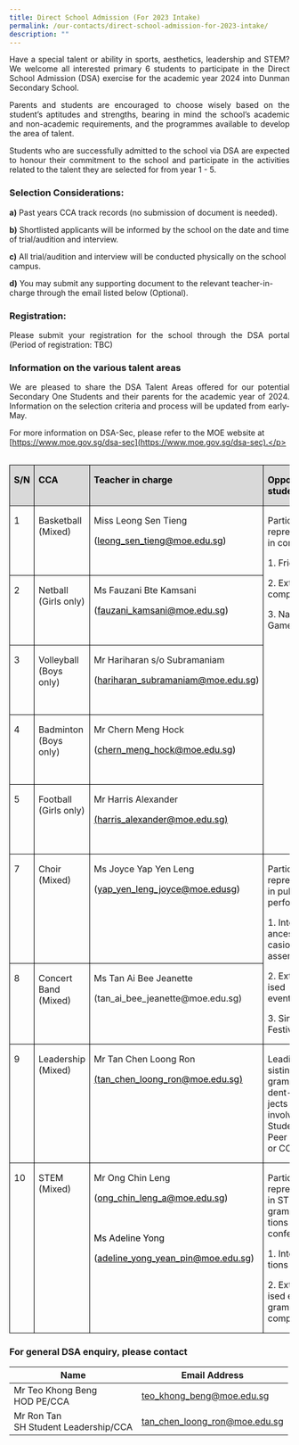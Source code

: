 ```yaml
---
title: Direct School Admission (For 2023 Intake)
permalink: /our-contacts/direct-school-admission-for-2023-intake/
description: ""
---
```

<p style="text-align: justify;">Have a special talent or ability in sports, aesthetics, leadership and STEM? We welcome all interested primary 6 students to participate in the Direct School Admission (DSA) exercise for the academic year 2024 into Dunman Secondary School.</p>

<p style="text-align: justify;">Parents and students are encouraged to choose wisely based on the student’s aptitudes and strengths, bearing in mind the school’s academic and non-academic requirements, and the programmes available to develop the area of talent.</p>

<p style="text-align: justify;">Students who are successfully admitted to the school via DSA are expected to honour their commitment to the school and participate in the activities related to the talent they are selected for from year 1 - 5.</p>


### Selection Considerations:

<b>a)</b> Past years CCA track records (no submission of document is needed).

<b>b)</b> Shortlisted applicants will be informed by the school on the date and time of trial/audition and interview.

<b>c)</b> All trial/audition and interview will be conducted physically on the school campus.

<b>d)</b> You may submit any supporting document to the relevant teacher-in-charge through the email listed below (Optional).

### Registration:

<p style="text-align: justify;">Please submit your registration for the school through the DSA portal (Period of registration: TBC)</p>

### Information on the various talent areas

<p style="text-align: justify;">  
We are pleased to share the DSA Talent Areas offered for our potential Secondary One Students and their parents for the academic year of 2024. Information on the selection criteria and process will be updated from early-May.

For more information on DSA-Sec, please refer to the MOE website at [https://www.moe.gov.sg/dsa-sec](https://www.moe.gov.sg/dsa-sec).</p>


<table style="undefined;table-layout: fixed; width: 621px">
<colgroup>
<col style="width: 105px">
<col style="width: 300px">
<col style="width: 300px">
</colgroup>
<thead>
  <tr>
  </tr></thead></table><table class="MsoTableGrid" border="1" cellspacing="0" cellpadding="0" style="border-collapse:collapse;border:none;mso-border-alt:solid windowtext .5pt;
 mso-yfti-tbllook:1184;mso-padding-alt:0in 5.4pt 0in 5.4pt">
 <tbody><tr style="mso-yfti-irow:0;mso-yfti-firstrow:yes">
  <td width="37" valign="top" style="width:28.0pt;border:solid windowtext 1.0pt;
  mso-border-alt:solid windowtext .5pt;background:#D9D9D9;mso-background-themecolor:
  background1;mso-background-themeshade:217;padding:0in 5.4pt 0in 5.4pt">
  <p class="MsoNormal"><b><span lang="EN-GB" style="color:black;mso-color-alt:windowtext;
  mso-ansi-language:EN-GB">S/N</span></b><b><span lang="EN-GB" style="mso-ansi-language:
  EN-GB"></span></b></p>
  </td>
  <td width="124" valign="top" style="width:93.25pt;border:solid windowtext 1.0pt;
  border-left:none;mso-border-left-alt:solid windowtext .5pt;mso-border-alt:
  solid windowtext .5pt;background:#D9D9D9;mso-background-themecolor:background1;
  mso-background-themeshade:217;padding:0in 5.4pt 0in 5.4pt">
  <p class="MsoNormal"><b><span lang="EN-GB" style="color:black;mso-color-alt:windowtext;
  mso-ansi-language:EN-GB">CCA</span></b><u><span lang="EN-GB" style="color:black;
  mso-themecolor:text1;mso-ansi-language:EN-GB"></span></u></p>
  </td>
  <td width="258" valign="top" style="width:193.5pt;border:solid windowtext 1.0pt;
  border-left:none;mso-border-left-alt:solid windowtext .5pt;mso-border-alt:
  solid windowtext .5pt;background:#D9D9D9;mso-background-themecolor:background1;
  mso-background-themeshade:217;padding:0in 5.4pt 0in 5.4pt">
  <p class="MsoNormal"><b><span lang="EN-GB" style="color:black;mso-color-alt:windowtext;
  mso-ansi-language:EN-GB">Teacher in charge</span></b><b><span lang="EN-GB" style="mso-ansi-language:EN-GB"></span></b></p>
  </td>
  <td width="204" valign="top" style="width:152.75pt;border:solid windowtext 1.0pt;
  border-left:none;mso-border-left-alt:solid windowtext .5pt;mso-border-alt:
  solid windowtext .5pt;background:#D9D9D9;mso-background-themecolor:background1;
  mso-background-themeshade:217;padding:0in 5.4pt 0in 5.4pt">
  <p class="MsoNormal"><b><span lang="EN-GB" style="color:black;mso-color-alt:windowtext;
  mso-ansi-language:EN-GB">Opportunities For students</span></b><b><span lang="EN-GB" style="mso-ansi-language:EN-GB"></span></b></p>
  </td>
 </tr>
 <tr style="mso-yfti-irow:1">
  <td width="37" valign="top" style="width:28.0pt;border:solid windowtext 1.0pt;
  border-top:none;mso-border-top-alt:solid windowtext .5pt;mso-border-alt:solid windowtext .5pt;
  padding:0in 5.4pt 0in 5.4pt">
  <p class="MsoNormal"><span lang="EN-GB" style="mso-ansi-language:EN-GB">1</span></p>
  </td>
  <td width="124" valign="top" style="width:93.25pt;border-top:none;border-left:
  none;border-bottom:solid windowtext 1.0pt;border-right:solid windowtext 1.0pt;
  mso-border-top-alt:solid windowtext .5pt;mso-border-left-alt:solid windowtext .5pt;
  mso-border-alt:solid windowtext .5pt;padding:0in 5.4pt 0in 5.4pt">
  <p class="MsoNormal"><span lang="EN-GB" style="mso-ansi-language:EN-GB">Basketball
  (Mixed)</span></p>
  </td>
  <td width="258" valign="top" style="width:193.5pt;border-top:none;border-left:
  none;border-bottom:solid windowtext 1.0pt;border-right:solid windowtext 1.0pt;
  mso-border-top-alt:solid windowtext .5pt;mso-border-left-alt:solid windowtext .5pt;
  mso-border-alt:solid windowtext .5pt;padding:0in 5.4pt 0in 5.4pt">
  <p class="MsoNormal"><span lang="EN-GB" style="mso-ansi-language:EN-GB">Miss
  Leong Sen Tieng</span></p>
  <p class="MsoNormal"><span lang="EN-GB" style="color:black;mso-themecolor:text1;
  mso-ansi-language:EN-GB">(</span><a href="mailto:leong_sen_tieng@moe.edu.sg"><span lang="EN-GB" style="color:black;mso-themecolor:text1;mso-ansi-language:EN-GB;
  text-decoration:none;text-underline:none">leong_sen_tieng@moe.edu.sg</span></a><span lang="EN-GB" style="color:black;mso-themecolor:text1;mso-ansi-language:EN-GB">)</span></p>
  <p class="MsoNormal"><span lang="EN-GB" style="mso-ansi-language:EN-GB">&nbsp;</span></p>
  </td>
  <td width="204" rowspan="5" valign="top" style="width:152.75pt;border-top:none;
  border-left:none;border-bottom:solid windowtext 1.0pt;border-right:solid windowtext 1.0pt;
  mso-border-top-alt:solid windowtext .5pt;mso-border-left-alt:solid windowtext .5pt;
  mso-border-alt:solid windowtext .5pt;padding:0in 5.4pt 0in 5.4pt">
  <p class="MsoNormal"><span lang="EN-GB" style="mso-ansi-language:EN-GB">Participation
  and representing school in competitions:</span></p>
  <p class="MsoNormal"><span lang="EN-GB" style="mso-ansi-language:EN-GB">1.
  Friendly matches</span></p>
  <p class="MsoNormal"><span lang="EN-GB" style="mso-ansi-language:EN-GB">2.
  External competitions</span></p>
  <p class="MsoNormal"><span lang="EN-GB" style="mso-ansi-language:EN-GB">3.
  National School Games </span></p>
  </td>
 </tr>
 <tr style="mso-yfti-irow:2">
  <td width="37" valign="top" style="width:28.0pt;border:solid windowtext 1.0pt;
  border-top:none;mso-border-top-alt:solid windowtext .5pt;mso-border-alt:solid windowtext .5pt;
  padding:0in 5.4pt 0in 5.4pt">
  <p class="MsoNormal"><span lang="EN-GB" style="mso-ansi-language:EN-GB">2</span></p>
  </td>
  <td width="124" valign="top" style="width:93.25pt;border-top:none;border-left:
  none;border-bottom:solid windowtext 1.0pt;border-right:solid windowtext 1.0pt;
  mso-border-top-alt:solid windowtext .5pt;mso-border-left-alt:solid windowtext .5pt;
  mso-border-alt:solid windowtext .5pt;padding:0in 5.4pt 0in 5.4pt">
  <p class="MsoNormal"><span lang="EN-GB" style="mso-ansi-language:EN-GB">Netball
  (Girls only)</span></p>
  </td>
  <td width="258" valign="top" style="width:193.5pt;border-top:none;border-left:
  none;border-bottom:solid windowtext 1.0pt;border-right:solid windowtext 1.0pt;
  mso-border-top-alt:solid windowtext .5pt;mso-border-left-alt:solid windowtext .5pt;
  mso-border-alt:solid windowtext .5pt;padding:0in 5.4pt 0in 5.4pt">
  <p class="MsoNormal"><span lang="EN-GB" style="mso-ansi-language:EN-GB">Ms
  Fauzani <span class="SpellE">Bte</span> Kamsani</span></p>
  <p class="MsoNormal"><span lang="EN-GB" style="color:black;mso-themecolor:text1;
  mso-ansi-language:EN-GB">(</span><a href="mailto:fauzani_kamsani@moe.edu.sg"><span lang="EN-GB" style="color:black;mso-themecolor:text1;mso-ansi-language:EN-GB;
  text-decoration:none;text-underline:none">fauzani_kamsani@moe.edu.sg</span></a><span lang="EN-GB" style="color:black;mso-themecolor:text1;mso-ansi-language:EN-GB">)</span></p>
  <p class="MsoNormal"><span lang="EN-GB" style="mso-ansi-language:EN-GB">&nbsp;</span></p>
  </td>
 </tr>
 <tr style="mso-yfti-irow:3">
  <td width="37" valign="top" style="width:28.0pt;border:solid windowtext 1.0pt;
  border-top:none;mso-border-top-alt:solid windowtext .5pt;mso-border-alt:solid windowtext .5pt;
  padding:0in 5.4pt 0in 5.4pt">
  <p class="MsoNormal"><span lang="EN-GB" style="mso-ansi-language:EN-GB">3</span></p>
  </td>
  <td width="124" valign="top" style="width:93.25pt;border-top:none;border-left:
  none;border-bottom:solid windowtext 1.0pt;border-right:solid windowtext 1.0pt;
  mso-border-top-alt:solid windowtext .5pt;mso-border-left-alt:solid windowtext .5pt;
  mso-border-alt:solid windowtext .5pt;padding:0in 5.4pt 0in 5.4pt">
  <p class="MsoNormal"><span lang="EN-GB" style="mso-ansi-language:EN-GB">Volleyball
  (Boys only)</span></p>
  </td>
  <td width="258" valign="top" style="width:193.5pt;border-top:none;border-left:
  none;border-bottom:solid windowtext 1.0pt;border-right:solid windowtext 1.0pt;
  mso-border-top-alt:solid windowtext .5pt;mso-border-left-alt:solid windowtext .5pt;
  mso-border-alt:solid windowtext .5pt;padding:0in 5.4pt 0in 5.4pt">
  <p class="MsoNormal"><span lang="EN-GB" style="mso-ansi-language:EN-GB">Mr
  Hariharan s/o</span><span style="mso-fareast-font-family:&quot;Times New Roman&quot;;
  mso-bidi-font-family:Calibri;mso-bidi-theme-font:minor-latin"> Subramaniam</span><span lang="EN-GB" style="mso-ansi-language:EN-GB"></span></p>
  <p class="MsoNormal"><span lang="EN-GB" style="color:black;mso-themecolor:text1;
  mso-ansi-language:EN-GB">(</span><a href="mailto:hariharan_subramaniam@moe.edu.sg"><span lang="EN-GB" style="color:black;mso-themecolor:text1;mso-ansi-language:EN-GB;text-decoration:
  none;text-underline:none">hariharan_subramaniam@moe.edu.sg</span></a><span lang="EN-GB" style="color:black;mso-themecolor:text1;mso-ansi-language:EN-GB">)</span></p>
  <p class="MsoNormal"><span lang="EN-GB" style="mso-ansi-language:EN-GB">&nbsp;</span></p>
  </td>
 </tr>
 <tr style="mso-yfti-irow:4">
  <td width="37" valign="top" style="width:28.0pt;border:solid windowtext 1.0pt;
  border-top:none;mso-border-top-alt:solid windowtext .5pt;mso-border-alt:solid windowtext .5pt;
  padding:0in 5.4pt 0in 5.4pt">
  <p class="MsoNormal"><span lang="EN-GB" style="mso-ansi-language:EN-GB">4</span></p>
  </td>
  <td width="124" valign="top" style="width:93.25pt;border-top:none;border-left:
  none;border-bottom:solid windowtext 1.0pt;border-right:solid windowtext 1.0pt;
  mso-border-top-alt:solid windowtext .5pt;mso-border-left-alt:solid windowtext .5pt;
  mso-border-alt:solid windowtext .5pt;padding:0in 5.4pt 0in 5.4pt">
  <p class="MsoNormal"><span lang="EN-GB" style="mso-ansi-language:EN-GB">Badminton
  (Boys only)</span></p>
  </td>
  <td width="258" valign="top" style="width:193.5pt;border-top:none;border-left:
  none;border-bottom:solid windowtext 1.0pt;border-right:solid windowtext 1.0pt;
  mso-border-top-alt:solid windowtext .5pt;mso-border-left-alt:solid windowtext .5pt;
  mso-border-alt:solid windowtext .5pt;padding:0in 5.4pt 0in 5.4pt">
  <p class="MsoNormal"><span lang="EN-GB" style="mso-ansi-language:EN-GB">Mr Chern
  Meng Hock</span></p>
  <p class="MsoNormal"><span lang="EN-GB" style="color:black;mso-themecolor:text1;
  mso-ansi-language:EN-GB">(</span><a href="mailto:chern_meng_hock@moe.edu.sg"><span lang="EN-GB" style="color:black;mso-themecolor:text1;mso-ansi-language:EN-GB">chern_meng_hock@moe.edu.sg</span></a><span lang="EN-GB" style="color:black;mso-themecolor:text1;mso-ansi-language:EN-GB">)</span></p>
  <p class="MsoNormal"><span lang="EN-GB" style="mso-ansi-language:EN-GB">&nbsp;</span></p>
  </td>
 </tr>
 <tr style="mso-yfti-irow:5">
  <td width="37" valign="top" style="width:28.0pt;border:solid windowtext 1.0pt;
  border-top:none;mso-border-top-alt:solid windowtext .5pt;mso-border-alt:solid windowtext .5pt;
  padding:0in 5.4pt 0in 5.4pt">
  <p class="MsoNormal"><span lang="EN-GB" style="mso-ansi-language:EN-GB">5</span></p>
  </td>
  <td width="124" valign="top" style="width:93.25pt;border-top:none;border-left:
  none;border-bottom:solid windowtext 1.0pt;border-right:solid windowtext 1.0pt;
  mso-border-top-alt:solid windowtext .5pt;mso-border-left-alt:solid windowtext .5pt;
  mso-border-alt:solid windowtext .5pt;padding:0in 5.4pt 0in 5.4pt">
  <p class="MsoNormal"><span lang="EN-GB" style="mso-ansi-language:EN-GB">Football
  (Girls only)</span></p>
  </td>
  <td width="258" valign="top" style="width:193.5pt;border-top:none;border-left:
  none;border-bottom:solid windowtext 1.0pt;border-right:solid windowtext 1.0pt;
  mso-border-top-alt:solid windowtext .5pt;mso-border-left-alt:solid windowtext .5pt;
  mso-border-alt:solid windowtext .5pt;padding:0in 5.4pt 0in 5.4pt">
  <p class="MsoNormal"><span lang="EN-GB" style="mso-ansi-language:EN-GB">Mr Harris
  Alexander</span></p>
  <p class="MsoNormal"><u><span lang="EN-GB" style="color:black;mso-themecolor:
  text1;mso-ansi-language:EN-GB">(</span></u><a href="mailto:harris_alexander@moe.edu.sg"><span lang="EN-GB" style="color:black;
  mso-themecolor:text1;mso-ansi-language:EN-GB">harris_alexander@moe.edu.sg</span></a><u><span lang="EN-GB" style="color:black;mso-themecolor:text1;mso-ansi-language:EN-GB">)</span></u></p>
  <p class="MsoNormal"><span lang="EN-GB" style="mso-ansi-language:EN-GB">&nbsp;</span></p>
  </td>
 </tr>
 <tr style="mso-yfti-irow:6">
  <td width="37" valign="top" style="width:28.0pt;border:solid windowtext 1.0pt;
  border-top:none;mso-border-top-alt:solid windowtext .5pt;mso-border-alt:solid windowtext .5pt;
  padding:0in 5.4pt 0in 5.4pt">
  <p class="MsoNormal"><span lang="EN-GB" style="mso-ansi-language:EN-GB">7</span></p>
  </td>
  <td width="124" valign="top" style="width:93.25pt;border-top:none;border-left:
  none;border-bottom:solid windowtext 1.0pt;border-right:solid windowtext 1.0pt;
  mso-border-top-alt:solid windowtext .5pt;mso-border-left-alt:solid windowtext .5pt;
  mso-border-alt:solid windowtext .5pt;padding:0in 5.4pt 0in 5.4pt">
  <p class="MsoNormal"><span lang="EN-GB" style="mso-ansi-language:EN-GB">Choir
  (Mixed)</span></p>
  </td>
  <td width="258" valign="top" style="width:193.5pt;border-top:none;border-left:
  none;border-bottom:solid windowtext 1.0pt;border-right:solid windowtext 1.0pt;
  mso-border-top-alt:solid windowtext .5pt;mso-border-left-alt:solid windowtext .5pt;
  mso-border-alt:solid windowtext .5pt;padding:0in 5.4pt 0in 5.4pt">
  <p class="MsoNormal"><span lang="EN-GB" style="mso-ansi-language:EN-GB">Ms Joyce
  Yap Yen Leng</span></p>
  <p class="MsoNormal"><span lang="EN-GB" style="color:black;mso-themecolor:text1;
  mso-ansi-language:EN-GB">(</span><a href="mailto:yap_yen_leng_joyce@moe.edusg"><span lang="EN-GB" style="color:black;mso-themecolor:text1;mso-ansi-language:EN-GB;
  text-decoration:none;text-underline:none">yap_yen_leng_joyce@moe.edusg</span></a><span lang="EN-GB" style="color:black;mso-themecolor:text1;mso-ansi-language:EN-GB">)</span></p>
  <p class="MsoNormal"><span lang="EN-GB" style="mso-ansi-language:EN-GB">&nbsp;</span></p>
  </td>
  <td width="204" rowspan="2" valign="top" style="width:152.75pt;border-top:none;
  border-left:none;border-bottom:solid windowtext 1.0pt;border-right:solid windowtext 1.0pt;
  mso-border-top-alt:solid windowtext .5pt;mso-border-left-alt:solid windowtext .5pt;
  mso-border-alt:solid windowtext .5pt;padding:0in 5.4pt 0in 5.4pt">
  <p class="MsoNormal"><span lang="EN-GB" style="mso-ansi-language:EN-GB">Participating
  and representing school in public performances.</span></p>
  <p class="MsoNormal"><span lang="EN-GB" style="mso-ansi-language:EN-GB">1. Internal
  performances on special occasions and school assembly.</span></p>
  <p class="MsoNormal"><span lang="EN-GB" style="mso-ansi-language:EN-GB">2.
  External organised events/competitions.</span></p>
  <p class="MsoNormal"><span lang="EN-GB" style="mso-ansi-language:EN-GB">3.
  Singapore Youth Festival Presentation </span></p>
  </td>
 </tr>
 <tr style="mso-yfti-irow:7">
  <td width="37" valign="top" style="width:28.0pt;border:solid windowtext 1.0pt;
  border-top:none;mso-border-top-alt:solid windowtext .5pt;mso-border-alt:solid windowtext .5pt;
  padding:0in 5.4pt 0in 5.4pt">
  <p class="MsoNormal"><span lang="EN-GB" style="mso-ansi-language:EN-GB">8</span></p>
  </td>
  <td width="124" valign="top" style="width:93.25pt;border-top:none;border-left:
  none;border-bottom:solid windowtext 1.0pt;border-right:solid windowtext 1.0pt;
  mso-border-top-alt:solid windowtext .5pt;mso-border-left-alt:solid windowtext .5pt;
  mso-border-alt:solid windowtext .5pt;padding:0in 5.4pt 0in 5.4pt">
  <p class="MsoNormal"><span lang="EN-GB" style="mso-ansi-language:EN-GB">Concert
  Band (Mixed)</span></p>
  </td>
  <td width="258" valign="top" style="width:193.5pt;border-top:none;border-left:
  none;border-bottom:solid windowtext 1.0pt;border-right:solid windowtext 1.0pt;
  mso-border-top-alt:solid windowtext .5pt;mso-border-left-alt:solid windowtext .5pt;
  mso-border-alt:solid windowtext .5pt;padding:0in 5.4pt 0in 5.4pt">
  <p class="MsoNormal"><span lang="EN-GB" style="mso-ansi-language:EN-GB">Ms Tan Ai
  Bee Jeanette</span></p>
  <p class="MsoNormal"><span lang="EN-GB" style="mso-ansi-language:EN-GB">(tan_ai_bee_jeanette@moe.edu.sg)</span></p>
  </td>
 </tr>
 <tr style="mso-yfti-irow:8">
  <td width="37" valign="top" style="width:28.0pt;border:solid windowtext 1.0pt;
  border-top:none;mso-border-top-alt:solid windowtext .5pt;mso-border-alt:solid windowtext .5pt;
  padding:0in 5.4pt 0in 5.4pt">
  <p class="MsoNormal"><span lang="EN-GB" style="mso-ansi-language:EN-GB">9</span></p>
  </td>
  <td width="124" valign="top" style="width:93.25pt;border-top:none;border-left:
  none;border-bottom:solid windowtext 1.0pt;border-right:solid windowtext 1.0pt;
  mso-border-top-alt:solid windowtext .5pt;mso-border-left-alt:solid windowtext .5pt;
  mso-border-alt:solid windowtext .5pt;padding:0in 5.4pt 0in 5.4pt">
  <p class="MsoNormal"><span lang="EN-GB" style="mso-ansi-language:EN-GB">Leadership
  (Mixed)</span></p>
  </td>
  <td width="258" valign="top" style="width:193.5pt;border-top:none;border-left:
  none;border-bottom:solid windowtext 1.0pt;border-right:solid windowtext 1.0pt;
  mso-border-top-alt:solid windowtext .5pt;mso-border-left-alt:solid windowtext .5pt;
  mso-border-alt:solid windowtext .5pt;padding:0in 5.4pt 0in 5.4pt">
  <p class="MsoNormal"><span lang="EN-GB" style="mso-ansi-language:EN-GB">Mr Tan
  Chen Loong Ron</span></p>
  <p class="MsoNormal"><u><span lang="EN-GB" style="color:black;mso-themecolor:
  text1;mso-ansi-language:EN-GB">(</span></u><a href="mailto:tan_chen_loong_ron@moe.edu.sg"><span lang="EN-GB" style="color:black;mso-themecolor:text1;mso-ansi-language:EN-GB">tan_chen_loong_ron@moe.edu.sg</span></a><u><span lang="EN-GB" style="color:black;mso-themecolor:text1;mso-ansi-language:EN-GB">)</span></u></p>
  <p class="MsoNormal"><span lang="EN-GB" style="mso-ansi-language:EN-GB">&nbsp;</span></p>
  </td>
  <td width="204" valign="top" style="width:152.75pt;border-top:none;border-left:
  none;border-bottom:solid windowtext 1.0pt;border-right:solid windowtext 1.0pt;
  mso-border-top-alt:solid windowtext .5pt;mso-border-left-alt:solid windowtext .5pt;
  mso-border-alt:solid windowtext .5pt;padding:0in 5.4pt 0in 5.4pt">
  <p class="MsoNormal"><span lang="EN-GB" style="mso-ansi-language:EN-GB">Leading
  and/or assisting in school programmes or student-initiated projects through
  their involvement as a Student Councillor, Peer Support Leader or CCA Leader.</span></p>
  </td>
 </tr>
 <tr style="mso-yfti-irow:9;mso-yfti-lastrow:yes">
  <td width="37" valign="top" style="width:28.0pt;border:solid windowtext 1.0pt;
  border-top:none;mso-border-top-alt:solid windowtext .5pt;mso-border-alt:solid windowtext .5pt;
  padding:0in 5.4pt 0in 5.4pt">
  <p class="MsoNormal"><span lang="EN-GB" style="mso-ansi-language:EN-GB">10</span></p>
  </td>
  <td width="124" valign="top" style="width:93.25pt;border-top:none;border-left:
  none;border-bottom:solid windowtext 1.0pt;border-right:solid windowtext 1.0pt;
  mso-border-top-alt:solid windowtext .5pt;mso-border-left-alt:solid windowtext .5pt;
  mso-border-alt:solid windowtext .5pt;padding:0in 5.4pt 0in 5.4pt">
  <p class="MsoNormal"><span lang="EN-GB" style="mso-ansi-language:EN-GB">STEM
  (Mixed)</span></p>
  </td>
  <td width="258" valign="top" style="width:193.5pt;border-top:none;border-left:
  none;border-bottom:solid windowtext 1.0pt;border-right:solid windowtext 1.0pt;
  mso-border-top-alt:solid windowtext .5pt;mso-border-left-alt:solid windowtext .5pt;
  mso-border-alt:solid windowtext .5pt;padding:0in 5.4pt 0in 5.4pt">
  <p class="MsoNormal"><span lang="EN-GB" style="mso-ansi-language:EN-GB">Mr Ong
  Chin Leng</span></p>
  <p class="MsoNormal"><span style="color:black;mso-themecolor:text1">(</span><a href="mailto:ong_chin_leng_a@moe.edu.sg"><span lang="EN-GB" style="color:black;
  mso-themecolor:text1;mso-ansi-language:EN-GB">ong_chin_leng_a@moe.edu.sg</span></a><span class="MsoHyperlink"><span lang="EN-GB" style="color:black;mso-themecolor:text1;
  mso-ansi-language:EN-GB;text-decoration:none;text-underline:none">)</span></span><span lang="EN-GB" style="color:black;mso-themecolor:text1;mso-ansi-language:EN-GB"></span></p>
  <p class="MsoNormal"><span lang="EN-GB" style="color:black;mso-themecolor:text1;
  mso-ansi-language:EN-GB">&nbsp;</span></p>
  <p class="MsoNormal"><span lang="EN-GB" style="color:black;mso-themecolor:text1;
  mso-ansi-language:EN-GB">Ms Adeline Yong</span></p>
  <p class="MsoNormal"><span lang="EN-GB" style="color:black;mso-themecolor:text1;
  mso-ansi-language:EN-GB">(</span><a href="mailto:adeline_yong_yean_pin@moe.edu.sg"><span lang="EN-GB" style="color:black;mso-themecolor:text1;mso-ansi-language:EN-GB;text-decoration:
  none;text-underline:none">adeline_yong_yean_pin@moe.edu.sg</span></a><span lang="EN-GB" style="color:black;mso-themecolor:text1;mso-ansi-language:EN-GB">)</span></p>
  <p class="MsoNormal"><span lang="EN-GB" style="mso-ansi-language:EN-GB">&nbsp;</span></p>
  </td>
  <td width="204" valign="top" style="width:152.75pt;border-top:none;border-left:
  none;border-bottom:solid windowtext 1.0pt;border-right:solid windowtext 1.0pt;
  mso-border-top-alt:solid windowtext .5pt;mso-border-left-alt:solid windowtext .5pt;
  mso-border-alt:solid windowtext .5pt;padding:0in 5.4pt 0in 5.4pt">
  <p class="MsoNormal"><span lang="EN-GB" style="mso-ansi-language:EN-GB">Participating
  and representing school in STEM programmes, <span class="GramE">competitions</span>
  and conferences.</span></p>
  <p class="MsoNormal"><span lang="EN-GB" style="mso-ansi-language:EN-GB">1.
  Internal competitions and showcase.</span></p>
  <p class="MsoNormal"><span lang="EN-GB" style="mso-ansi-language:EN-GB">2.
  External organised events/ programmes/ competitions.</span></p>
  </td>
 </tr>
</tbody></table>



### For general DSA enquiry, please contact



|  Name | Email Address |
| -------- | -------- |
| Mr Teo Khong Beng<br>HOD PE/CCA       | [teo\_khong\_beng@moe.edu.sg](mailto:teo_khong_beng@moe.edu.sg)     |
| Mr Ron Tan<br>SH Student Leadership/CCA     | [tan\_chen\_loong\_ron@moe.edu.sg](mailto:tan_chen_loong_ron@moe.edu.sg)     |